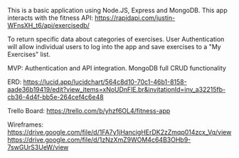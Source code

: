 This is a basic application using Node.JS, Express and MongoDB.
This app interacts with the fitness API:
    https://rapidapi.com/justin-WFnsXH_t6/api/exercisedb/

To return specific data about categories of exercises.
User Authentication will allow individual users to log into the app
and save exercises to a "My Exercises" list.

MVP:
Authentication and API integration.
MongoDB full CRUD functionality


ERD:
https://lucid.app/lucidchart/564c8d10-70c1-46b1-8158-aade36b19419/edit?view_items=xNoUDnFlE.br&invitationId=inv_a32215fb-cb36-4d4f-bb5e-264cef4c6e48


Trello Board:
https://trello.com/b/yhzf6OL4/fitness-app


Wireframes:
https://drive.google.com/file/d/1FA7y1jHancigHErDK2zZmqp014zcx_Vq/view
https://drive.google.com/file/d/1zNzXmZ9WOM4c64B3OHb9-7swGUrS3UeW/view
